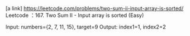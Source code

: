 [a link] https://leetcode.com/problems/two-sum-ii-input-array-is-sorted/
Leetcode ：167. Two Sum II - Input array is sorted (Easy)

Input: numbers={2, 7, 11, 15}, target=9
Output: index1=1, index2=2
